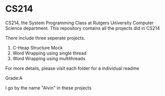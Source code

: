# CS214
CS214, the System Programming Class at Rutgers University Computer Science department. This repository contains all the projects did in CS214

There include three seperate projects.
1. C-Heap Structure Mock
2. Word Wrapping using single thread
3. Word Wrapping using multithreads

For more details, please visit each folder for a individual readme

Grade:A

I go by the name "Alvin" in these projects
